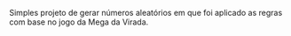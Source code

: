 Simples projeto de gerar números aleatórios em que foi aplicado as regras com base no jogo da Mega da Virada.
